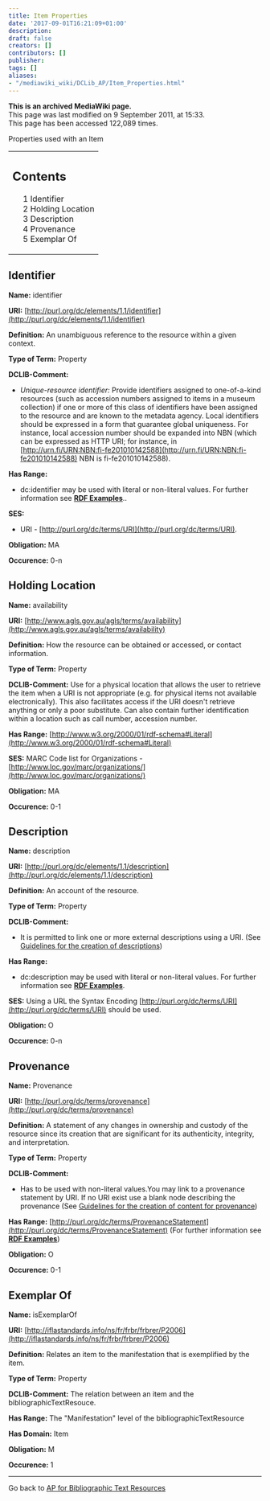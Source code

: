 ```yaml
---
title: Item Properties
date: '2017-09-01T16:21:09+01:00'
description: 
draft: false
creators: []
contributors: []
publisher: 
tags: []
aliases:
- "/mediawiki_wiki/DCLib_AP/Item_Properties.html"
---
```


 **This is an archived MediaWiki page.**  
This page was last modified on 9 September 2011, at 15:33.  
This page has been accessed 122,089 times.

Properties used with an Item

<table id="toc" class="toc">
  <tr>
    <td>
      <div id="toctitle">
        <h2>Contents</h2>
      </div>
      <ul>
        <li class="toclevel-1 tocsection-1"><a href="#Identifier"><span class="tocnumber">1</span> <span class="toctext">Identifier</span></a></li>
        <li class="toclevel-1 tocsection-2"><a href="#Holding_Location"><span class="tocnumber">2</span> <span class="toctext">Holding Location</span></a></li>
        <li class="toclevel-1 tocsection-3"><a href="#Description"><span class="tocnumber">3</span> <span class="toctext">Description</span></a></li>
        <li class="toclevel-1 tocsection-4"><a href="#Provenance"><span class="tocnumber">4</span> <span class="toctext">Provenance</span></a></li>
        <li class="toclevel-1 tocsection-5"><a href="#Exemplar_Of"><span class="tocnumber">5</span> <span class="toctext">Exemplar Of</span></a></li>
      </ul>
    </td>
  </tr>
</table>

## Identifier 

**Name:** identifier

**URI:** [http://purl.org/dc/elements/1.1/identifier](http://purl.org/dc/elements/1.1/identifier)

**Definition:** An unambiguous reference to the resource within a given context.

**Type of Term:** Property

**DCLIB-Comment:**

- _Unique-resource identifier:_ Provide identifiers assigned to one-of-a-kind resources (such as accession numbers assigned to items in a museum collection) if one or more of this class of identifiers have been assigned to the resource and are known to the metadata agency. Local identifiers should be expressed in a form that guarantee global uniqueness. For instance, local accession number should be expanded into NBN (which can be expressed as HTTP URI; for instance, in [http://urn.fi/URN:NBN:fi-fe201010142588](http://urn.fi/URN:NBN:fi-fe201010142588) NBN is fi-fe201010142588).

**Has Range:**

- dc:identifier may be used with literal or non-literal values. For further information see [**RDF Examples**](/mediawiki_wiki/User_Guide/Publishing_Metadata#dcIdentifier_RDF)..

**SES:**

- URI - [http://purl.org/dc/terms/URI](http://purl.org/dc/terms/URI). 

**Obligation:** MA

**Occurence:** 0-n

## Holding Location 

**Name:** availability

**URI:** [http://www.agls.gov.au/agls/terms/availability](http://www.agls.gov.au/agls/terms/availability)

**Definition:** How the resource can be obtained or accessed, or contact information.

**Type of Term:** Property

**DCLIB-Comment:** Use for a physical location that allows the user to retrieve the item when a URI is not appropriate (e.g. for physical items not available electronically). This also facilitates access if the URI doesn't retrieve anything or only a poor substitute. Can also contain further identification within a location such as call number, accession number.

**Has Range:** [http://www.w3.org/2000/01/rdf-schema#Literal](http://www.w3.org/2000/01/rdf-schema#Literal)

**SES:** MARC Code list for Organizations - [http://www.loc.gov/marc/organizations/](http://www.loc.gov/marc/organizations/)

**Obligation:** MA

**Occurence:** 0-1

## Description 

**Name:** description

**URI:** [http://purl.org/dc/elements/1.1/description](http://purl.org/dc/elements/1.1/description)

**Definition:** An account of the resource.

**Type of Term:** Property

**DCLIB-Comment:**

- It is permitted to link one or more external descriptions using a URI. (See [Guidelines for the creation of descriptions](/mediawiki_wiki/User_Guide/Creating_Metadata#Guidelines_for_the_creation_of_descriptions)) 

**Has Range:**

- dc:description may be used with literal or non-literal values. For further information see [**RDF Examples**](/mediawiki_wiki/User_Guide/Publishing_Metadata#dcDescription_RDF).

**SES:** Using a URL the Syntax Encoding [http://purl.org/dc/terms/URI](http://purl.org/dc/terms/URI) should be used.

**Obligation:** O

**Occurence:** 0-n

## Provenance 

**Name:** Provenance

**URI:** [http://purl.org/dc/terms/provenance](http://purl.org/dc/terms/provenance)

**Definition:** A statement of any changes in ownership and custody of the resource since its creation that are significant for its authenticity, integrity, and interpretation.

**Type of Term:** Property

**DCLIB-Comment:**

- Has to be used with non-literal values.You may link to a provenance statement by URI. If no URI exist use a blank node describing the provenance (See [Guidelines for the creation of content for provenance](/mediawiki_wiki/User_Guide/Creating_Metadata#Guidelines_for_the_creation_of_content_for_provenance))

**Has Range:** [http://purl.org/dc/terms/ProvenanceStatement](http://purl.org/dc/terms/ProvenanceStatement) (For further information see [**RDF Examples**](/mediawiki_wiki/User_Guide/Publishing_Metadata#dctermsProvenance_RDF))

**Obligation:** O

**Occurence:** 0-1

## Exemplar Of 

**Name:** isExemplarOf

**URI:** [http://iflastandards.info/ns/fr/frbr/frbrer/P2006](http://iflastandards.info/ns/fr/frbr/frbrer/P2006)

**Definition:** Relates an item to the manifestation that is exemplified by the item.

**Type of Term:** Property

**DCLIB-Comment:** The relation between an item and the bibliographicTextResouce.

**Has Range:** The "Manifestation" level of the bibliographicTextResource

**Has Domain:** Item

**Obligation:** M

**Occurence:** 1

* * *

Go back to [AP for Bibliographic Text Resources](/mediawiki_wiki/DCLib_AP#Description_Set_Profile_of_the_DC-Lib_AP_for_Bibliographic_Text_Resources)

